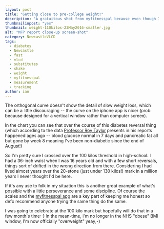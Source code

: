 ```yaml
---
layout: post
title: "Getting close to pre-college weight!"
description: "A gratuitous shot from myfitnesspal because even though I've still go miles to go I never thought I'd get this far..."
thumbnailinpost: "yes"
thumbnail: weight-110kilos-23May2016-smaller.jpg
alt: "MFP report close-up screen-shot"
category: NewcastleVLCD
tags:
  - diabetes
  - Newcastle
  - fast
  - vlcd
  - substitutes
  - shake
  - weight
  - myfitnesspal
  - measurement
  - tracking
author: ian
---
```


The orthogonal curve doesn't show the detail of slow weight loss, which can be a little discouraging -- the curve on the iphone app is nicer (prob because designed for a vertical window rather than computer screen). 

In the chart you can see that over the course of this diabetes reversal thing (which according to the data [Professor Roy Taylor](http://www.ncl.ac.uk/medicalsciences/research/groups/profile/roy.taylor) presents in his reports happened ages ago -- blood glucose normal in 7 days and pancreatic fat all but gone by week 8 meaning I've been non-diabetic since the end of August!)

So I'm pretty sure I crossed over the 100 kilos threshold in high-school. I had a 36-inch waist when I was 16 years old and with a few short reversals, things sort of drifted in the wrong direction from there. Considering I had lived almost years over the 20-stone (just under 130 kilos!) mark in a million years I never thought I'd be here.

If it's any use to folk in my situation this is another great example of what's possible with a little perseverance and some discipline. Of course the scales and the [myfitnesspal app](https://www.myfitnesspal.com/apps) are a key part of keeping me honest so defo recommend anyone trying the same thing do the same.

I was going to celebrate at the 100 kilo mark but hopefully will do that in a few month's time:-) In the mean-time, I'm no longer in the NHS "obese" BMI window, I'm now officially "overweight" yeay;-)


